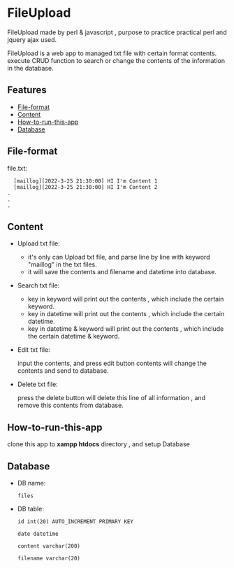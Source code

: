 # FileUpload
  FileUpload made by perl & javascript , purpose to practice practical perl and jquery ajax used.
  
  FileUpload is a web app to managed txt file with certain format contents.
  execute CRUD function to search or change the contents of the information in the database.

## Features
* [File-format](#file-format)
* [Content](#content)
* [How-to-run-this-app](#how-to-run-this-app)
* [Database](#database)


## File-format
  
  file.txt:
```
  [maillog][2022-3-25 21:30:00] HI I'm Content 1
  [maillog][2022-3-25 21:30:00] HI I'm Content 2
.
.
.
```

## Content

* Upload txt file:

  * it's only can Upload txt file, and parse line by line with keyword "maillog" in the txt files.
  * it will save the contents and filename and datetime into database.
  

* Search txt file:
  * key in keyword will print out the contents , which include the certain keyword.
  * key in datetime will print out the contents , which include the certain datetime.
  * key in datetime & keyword will print out the contents , which include the certain datetime & keyword.
  

* Edit txt file:

  input the contents, and press edit button contents will change the contents and send to database.
  

* Delete txt file:
 
  press the delete button will delete this line of all information , and remove this contents from database.
  

## How-to-run-this-app

  clone this app to **xampp htdocs** directory , and setup Database
  
## Database
* DB name:
  ```
  files
  ```
* DB table:
  ```
  id int(20) AUTO_INCREMENT PRIMARY KEY
  
  date datetime
  
  content varchar(200)
  
  filename varchar(20)
  ```

